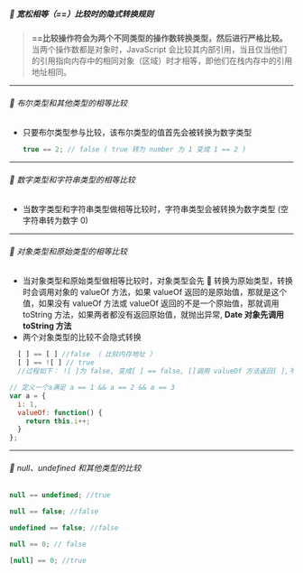##### :shaved_ice: 宽松相等（==）比较时的隐式转换规则

> **==比较操作符会为两个不同类型的操作数转换类型，然后进行严格比较。** 当两个操作数都是对象时，JavaScript 会比较其内部引用，当且仅当他们的引用指向内存中的相同对象（区域）时才相等，即他们在栈内存中的引用地址相同。

---

###### :bread: 布尔类型和其他类型的相等比较

- 只要布尔类型参与比较，该布尔类型的值首先会被转换为数字类型

  ```javascript
  true == 2; // false ( true 转为 number 为 1 变成 1 == 2 )
  ```

---

###### :lemon: 数字类型和字符串类型的相等比较

- 当数字类型和字符串类型做相等比较时，字符串类型会被转换为数字类型 (空字符串转为数字 0)

---

###### :beers: 对象类型和原始类型的相等比较

- 当对象类型和原始类型做相等比较时，对象类型会先  转换为原始类型，转换时会调用对象的 valueOf 方法，如果 valueOf 返回的是原始值，那就是这个值，如果没有 valueOf 方法或 valueOf 返回的不是一个原始值，那就调用 toString 方法，如果两者都没有返回原始值，就抛出异常, **Date 对象先调用 toString 方法**
- 两个对象类型的比较不会隐式转换

```javascript
  [ ] == [ ] //false （ 比较内存地址 ）
  [ ] == ![ ] // true
  //过程如下： ![ ]为 false, 变成[ ] == false, []调用 valueOf 方法返回[ ],不是基本数据类型，所以接着调用 toString 方法返回'', 变成'' == false, ''转换为数字 0，false 也转换为数字 0, 0 === 0, 所以为 true
```

```javascript
// 定义一个a满足 a == 1 && a == 2 && a == 3
var a = {
  i: 1,
  valueOf: function() {
    return this.i++;
  }
};
```

---

###### :watermelon: null、undefined 和其他类型的比较

```javascript
null == undefined; //true

null == false; //false

undefined == false; //false

null == 0; // false

[null] == 0; //true
```
